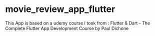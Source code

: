 # movie_review_app_flutter

This App is based on a udemy course I took from : Flutter & Dart - The Complete Flutter App Development Course by Paul Dichone
